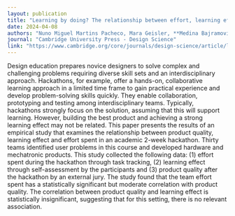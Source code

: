 ```yaml
---
layout: publication
title: "Learning by doing? The relationship between effort, learning effect and product quality during hackathons of novice teams"
date: 2024-04-08
authors: "Nuno Miguel Martins Pacheco, Mara Geisler, **Medina Bajramovic**, Gabrielle Fu, Anand Vazhapilli Sureshbabu, Markus Mörtl, Markus Zimmermann "
journal: "Cambridge University Press - Design Science"
link: "https://www.cambridge.org/core/journals/design-science/article/learning-by-doing-the-relationship-between-effort-learning-effect-and-product-quality-during-hackathons-of-novice-teams/8F1235992A31122D210BC7BF8B7DBB9A"
---
```

Design education prepares novice designers to solve complex and challenging problems requiring diverse skill sets and an interdisciplinary approach. Hackathons, for example, offer a hands-on, collaborative learning approach in a limited time frame to gain practical experience and develop problem-solving skills quickly. They enable collaboration, prototyping and testing among interdisciplinary teams. Typically, hackathons strongly focus on the solution, assuming that this will support learning. However, building the best product and achieving a strong learning effect may not be related. This paper presents the results of an empirical study that examines the relationship between product quality, learning effect and effort spent in an academic 2-week hackathon. Thirty teams identified user problems in this course and developed hardware and mechatronic products. This study collected the following data: (1) effort spent during the hackathon through task tracking, (2) learning effect through self-assessment by the participants and (3) product quality after the hackathon by an external jury. The study found that the team effort spent has a statistically significant but moderate correlation with product quality. The correlation between product quality and learning effect is statistically insignificant, suggesting that for this setting, there is no relevant association.